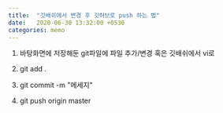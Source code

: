 ```yaml
---
title:  "깃배쉬에서 변경 후 깃허브로 push 하는 법"
date:   2020-06-30 13:32:00 +0530
categories: memo
---
```


1. 바탕화면에 저장해둔 git파일에 파일 추가/변경
   혹은 깃배쉬에서 vi로

1. git add .
2. git commit -m "메세지"
3. git push origin master

